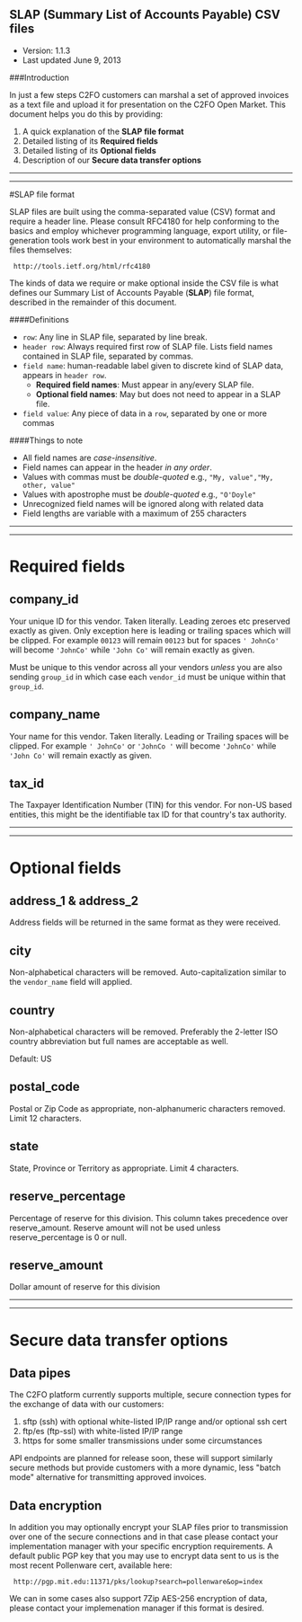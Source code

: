 ## SLAP (Summary List of Accounts Payable) CSV files

* Version: 1.1.3
* Last updated June 9, 2013

###Introduction

In just a few steps C2FO customers can marshal a set of approved invoices as a text file and upload it for presentation on the C2FO Open Market.  This document helps you do this by providing:

1. A quick explanation of the **SLAP file format**
1. Detailed listing of its **Required fields**
2. Detailed listing of its **Optional fields**
3. Description of our **Secure data transfer options**

---
---

#SLAP file format

SLAP files are built using the comma-separated value (CSV) format and require a header line.  Please consult RFC4180 for help conforming to the basics and employ whichever programming language, export utility, or file-generation tools work best in your environment to automatically marshal the files themselves:

     http://tools.ietf.org/html/rfc4180
     
The kinds of data we require or make optional inside the CSV file is what defines our Summary List of Accounts Payable (**SLAP**) file format, described in the remainder of this document. 

####Definitions

* `row`: Any line in SLAP file, separated by line break.
* `header row`: Always required first row of SLAP file.  Lists field names contained in SLAP file, separated by commas.
* `field name`: human-readable label given to discrete kind of SLAP data, appears in `header row`.
	* **Required field names**: Must appear in any/every SLAP file.
	* **Optional field names**: May but does not need to appear in a SLAP file.
* `field value`: Any piece of data in a `row`, separated by one or more commas

	
####Things to note

* All field names are _case-insensitive_.
* Field names can appear in the header _in any order_.
* Values with commas must be _double-quoted_ e.g., `"My, value","My, other, value"`
* Values with apostrophe must be _double-quoted_ e.g., `"O'Doyle"`  
* Unrecognized field names will be ignored along with related data
* Field lengths are variable with a maximum of 255 characters

---
---

# Required fields

company_id
---
Your unique ID for this vendor. Taken literally.  Leading zeroes etc preserved exactly as given.  Only exception here is leading or trailing spaces which will be clipped.  For example `00123` will remain `00123` but for spaces `' JohnCo'` will become `'JohnCo'` while `'John Co'` will remain exactly as given. 

Must be unique to this vendor across all your vendors _unless_ you are also sending `group_id` in which case each `vendor_id` must be unique within that `group_id`.  

company_name  
---

Your name for this vendor. Taken literally. Leading or Trailing spaces will be clipped.  For example `' JohnCo'` or `'JohnCo '` will become `'JohnCo'` while `'John Co'` will remain exactly as given.

tax_id
---
The Taxpayer Identification Number (TIN) for this vendor. For non-US based entities, this might be the identifiable tax ID for that country's tax authority.





---
---
# Optional fields

address_1 & address_2
---

Address fields will be returned in the same format as they were received.

city
---

Non-alphabetical characters will be removed.  Auto-capitalization similar to the `vendor_name` field will applied.

country
---
Non-alphabetical characters will be removed. Preferably the 2-letter ISO country abbreviation but full names are acceptable as well.

Default: US

postal_code
---
Postal or Zip Code as appropriate, non-alphanumeric characters removed. Limit 12 characters.

state
---
State, Province or Territory as appropriate. Limit 4 characters.

reserve_percentage
---
Percentage of reserve for this division. This column takes precedence over reserve_amount. Reserve amount will not be used unless reserve_percentage is 0 or null.  

reserve_amount
---
Dollar amount of reserve for this division


---
---

# Secure data transfer options

## Data pipes

The C2FO platform currently supports multiple, secure connection types for the exchange of data with our 
customers:

1. sftp (ssh) with optional white-listed IP/IP range and/or optional ssh cert
1. ftp/es (ftp-ssl) with white-listed IP/IP range
1. https for some smaller transmissions under some circumstances

API endpoints are planned for release soon, these will support similarly secure methods but provide customers with a more dynamic, less "batch mode" alternative for transmitting approved invoices.

## Data encryption

In addition you may optionally encrypt your SLAP files prior to transmission over one of the secure connections and in that case please contact your implementation manager with your specific encryption requirements. A default public PGP key that you may use to encrypt data sent to us is the most recent Pollenware cert, available here:

     http://pgp.mit.edu:11371/pks/lookup?search=pollenware&op=index

We can in some cases also support 7Zip	AES-256 encryption of data, please contact your implemenation manager if this format is desired.


 
